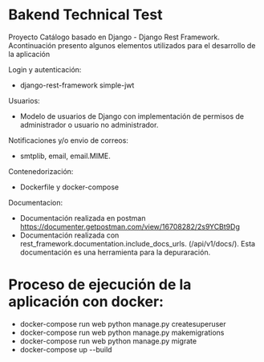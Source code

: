 # Bakend Technical Test

Proyecto Catálogo basado en Django - Django Rest Framework.
<br>
Acontinuación presento algunos elementos utilizados para el desarrollo de la aplicación

Login y autenticación: 
* django-rest-framework simple-jwt

Usuarios: 
* Modelo de usuarios de Django con implementación de permisos de administrador o usuario no administrador.

Notificaciones y/o envio de correos:
* smtplib, email, email.MIME.

Contenedorización:
* Dockerfile y docker-compose

Documentacion:
* Documentación realizada en postman https://documenter.getpostman.com/view/16708282/2s9YCBt9Dg
* Documentación realizada con rest_framework.documentation.include_docs_urls. (/api/v1/docs/). Esta documentación es una herramienta para la depuraración.

# Proceso de ejecución de la aplicación con docker: 
- docker-compose run web python manage.py createsuperuser
- docker-compose run web python manage.py makemigrations
- docker-compose run web python manage.py migrate
- docker-compose up --build
